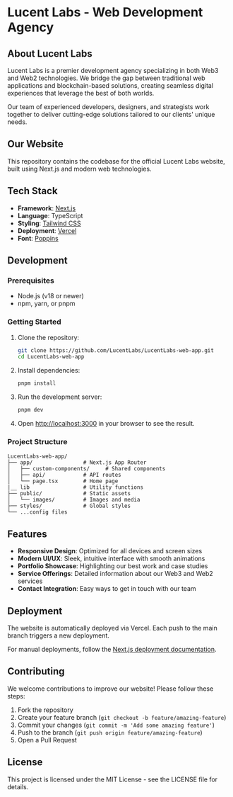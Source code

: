 # Lucent Labs - Web Development Agency

## About Lucent Labs

Lucent Labs is a premier development agency specializing in both Web3 and Web2 technologies. We bridge the gap between traditional web applications and blockchain-based solutions, creating seamless digital experiences that leverage the best of both worlds.

Our team of experienced developers, designers, and strategists work together to deliver cutting-edge solutions tailored to our clients' unique needs.

## Our Website

This repository contains the codebase for the official Lucent Labs website, built using Next.js and modern web technologies.

## Tech Stack

- **Framework**: [Next.js](https://nextjs.org/)
- **Language**: TypeScript
- **Styling**: [Tailwind CSS](https://tailwindcss.com/)
- **Deployment**: [Vercel](https://vercel.com/)
- **Font**: [Poppins](https://vercel.com/font)

## Development

### Prerequisites

- Node.js (v18 or newer)
- npm, yarn, or pnpm

### Getting Started

1. Clone the repository:
   ```bash
   git clone https://github.com/LucentLabs/LucentLabs-web-app.git
   cd LucentLabs-web-app
   ```

2. Install dependencies:
   ```bash
   pnpm install
   ```

3. Run the development server:
   ```bash
   pnpm dev
   ```

4. Open [http://localhost:3000](http://localhost:3000) in your browser to see the result.

### Project Structure

```
LucentLabs-web-app/
├── app/                # Next.js App Router
│   ├── custom-components/     # Shared components
│   ├── api/            # API routes
│   └── page.tsx        # Home page
|__ lib                 # Utility functions
├── public/             # Static assets
│   └── images/         # Images and media
├── styles/             # Global styles
└── ...config files
```

## Features

- **Responsive Design**: Optimized for all devices and screen sizes
- **Modern UI/UX**: Sleek, intuitive interface with smooth animations
- **Portfolio Showcase**: Highlighting our best work and case studies
- **Service Offerings**: Detailed information about our Web3 and Web2 services
- **Contact Integration**: Easy ways to get in touch with our team

## Deployment

The website is automatically deployed via Vercel. Each push to the main branch triggers a new deployment.

For manual deployments, follow the [Next.js deployment documentation](https://nextjs.org/docs/app/building-your-application/deploying).

## Contributing

We welcome contributions to improve our website! Please follow these steps:

1. Fork the repository
2. Create your feature branch (`git checkout -b feature/amazing-feature`)
3. Commit your changes (`git commit -m 'Add some amazing feature'`)
4. Push to the branch (`git push origin feature/amazing-feature`)
5. Open a Pull Request


## License

This project is licensed under the MIT License - see the LICENSE file for details.